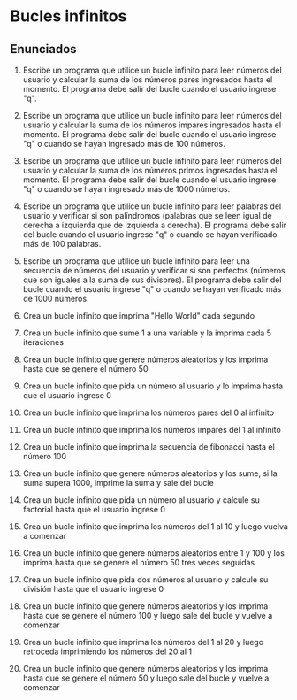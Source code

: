# Bucles infinitos

## Enunciados

1. Escribe un programa que utilice un bucle infinito para leer números del usuario y calcular la suma de los números pares ingresados hasta el momento. El programa debe salir del bucle cuando el usuario ingrese "q".

2. Escribe un programa que utilice un bucle infinito para leer números del usuario y calcular la suma de los números impares ingresados hasta el momento. El programa debe salir del bucle cuando el usuario ingrese "q" o cuando se hayan ingresado más de 100 números.
3. Escribe un programa que utilice un bucle infinito para leer números del usuario y calcular la suma de los números primos ingresados hasta el momento. El programa debe salir del bucle cuando el usuario ingrese "q" o cuando se hayan ingresado más de 1000 números.
4. Escribe un programa que utilice un bucle infinito para leer palabras del usuario y verificar si son palíndromos (palabras que se leen igual de derecha a izquierda que de izquierda a derecha). El programa debe salir del bucle cuando el usuario ingrese "q" o cuando se hayan verificado más de 100 palabras.
5. Escribe un programa que utilice un bucle infinito para leer una secuencia de números del usuario y verificar si son perfectos (números que son iguales a la suma de sus divisores). El programa debe salir del bucle cuando el usuario ingrese "q" o cuando se hayan verificado más de 1000 números.

6. Crea un bucle infinito que imprima "Hello World" cada segundo
7. Crea un bucle infinito que sume 1 a una variable y la imprima cada 5 iteraciones
8. Crea un bucle infinito que genere números aleatorios y los imprima hasta que se genere el número 50
9. Crea un bucle infinito que pida un número al usuario y lo imprima hasta que el usuario ingrese 0
10. Crea un bucle infinito que imprima los números pares del 0 al infinito
11. Crea un bucle infinito que imprima los números impares del 1 al infinito
12. Crea un bucle infinito que imprima la secuencia de fibonacci hasta el número 100
1. Crea un bucle infinito que genere números aleatorios y los sume, si la suma supera 1000, imprime la suma y sale del bucle
1. Crea un bucle infinito que pida un número al usuario y calcule su factorial hasta que el usuario ingrese 0
1. Crea un bucle infinito que imprima los números del 1 al 10 y luego vuelva a comenzar
1. Crea un bucle infinito que genere números aleatorios entre 1 y 100 y los imprima hasta que se genere el número 50 tres veces seguidas
1. Crea un bucle infinito que pida dos números al usuario y calcule su división hasta que el usuario ingrese 0
1. Crea un bucle infinito que genere números aleatorios y los imprima hasta que se genere el número 100 y luego sale del bucle y vuelve a comenzar
1. Crea un bucle infinito que imprima los números del 1 al 20 y luego retroceda imprimiendo los números del 20 al 1
1. Crea un bucle infinito que genere números aleatorios y los imprima hasta que se genere el número 50 y luego sale del bucle y vuelve a comenzar